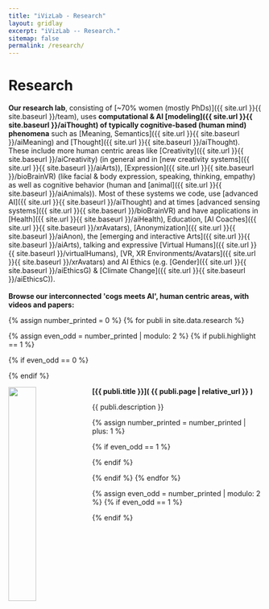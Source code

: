 ```yaml
---
title: "iVizLab - Research"
layout: gridlay
excerpt: "iVizLab -- Research."
sitemap: false
permalink: /research/
---
```



# Research 


**Our research lab**, consisting of [~70% women (mostly PhDs)]({{ site.url }}{{ site.baseurl }}/team), uses **computational & AI [modeling]({{ site.url }}{{ site.baseurl }}/aiThought) of typically cognitive-based (human mind) phenomena** such as [Meaning, Semantics]({{ site.url }}{{ site.baseurl }}/aiMeaning) 
and [Thought]({{ site.url }}{{ site.baseurl }}/aiThought). These include more human centric areas like  [Creativity]({{ site.url }}{{ site.baseurl }}/aiCreativity) (in general and in [new creativity systems]({{ site.url }}{{ site.baseurl }}/aiArts)), 
[Expression]({{ site.url }}{{ site.baseurl }}/bioBrainVR) (like facial & body expression, speaking, thinking, empathy) as well as cognitive behavior (human and [animal]({{ site.url }}{{ site.baseurl }}/aiAnimals)).
Most of these systems we code, use [advanced AI]({{ site.url }}{{ site.baseurl }}/aiThought) and at times [advanced sensing systems]({{ site.url }}{{ site.baseurl }}/bioBrainVR) and have applications in
[Health]({{ site.url }}{{ site.baseurl }}/aiHealth), Education, [AI Coaches]({{ site.url }}{{ site.baseurl }}/xrAvatars), [Anonymization]({{ site.url }}{{ site.baseurl }}/aiAnon), the [emerging and interactive Arts]({{ site.url }}{{ site.baseurl }}/aiArts), 
talking and expressive [Virtual Humans]({{ site.url }}{{ site.baseurl }}/virtualHumans), [VR, XR Environments/Avatars]({{ site.url }}{{ site.baseurl }}/xrAvatars) and AI Ethics (e.g. [Gender]({{ site.url }}{{ site.baseurl }}/aiEthicsG) & [Climate Change]({{ site.url }}{{ site.baseurl }}/aiEthicsC)). 
<br><br> **Browse our interconnected 'cogs meets AI',  human centric areas, with videos and papers:** <br>

{% assign number_printed = 0 %}
{% for publi in site.data.research %}

{% assign even_odd = number_printed | modulo: 2 %}
{% if publi.highlight == 1 %}

{% if even_odd == 0 %}
<div class="row">
{% endif %}

<div class="col-sm-6 clearfix">

  <strong> [{{ publi.title }}]( {{ publi.page | relative_url }} ) 
  </strong>
  <a href=" {{ publi.page | relative_url }}"><img src="{{ site.url }}{{ site.baseurl }}/images/res/{{ publi.image }}" class="img-responsive" width="33%" style="float: left" /></a>  
  <p>{{ publi.description }}</p>
</div>

{% assign number_printed = number_printed | plus: 1 %}

{% if even_odd == 1 %}
</div>
{% endif %}

{% endif %}
{% endfor %}

{% assign even_odd = number_printed | modulo: 2 %}
{% if even_odd == 1 %}
</div>
{% endif %}

<p> &nbsp; </p>


